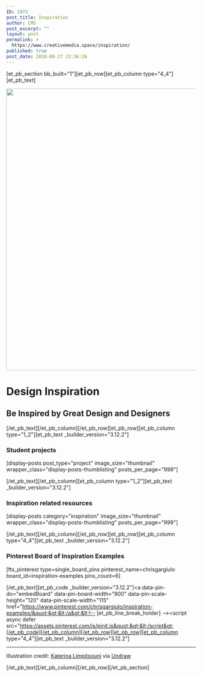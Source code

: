 ```yaml
---
ID: 1972
post_title: Inspiration
author: CMS
post_excerpt: ""
layout: post
permalink: >
  https://www.creativemedia.space/inspiration/
published: true
post_date: 2018-08-27 22:36:26
---
```

[et_pb_section bb_built="1"][et_pb_row][et_pb_column type="4_4"][et_pb_text]

<img class="aligncenter size-full wp-image-1974" src="https://www.creativemedia.space/wp-content/uploads/2018/08/inspiration-featured.gif" alt="" width="1500" height="750" />
<h1>Design Inspiration</h1>
<h2>Be Inspired by Great Design and Designers</h2>

[/et_pb_text][/et_pb_column][/et_pb_row][et_pb_row][et_pb_column type="1_2"][et_pb_text _builder_version="3.12.2"]

<h3>Student projects</h3>
[display-posts post_type="project" image_size="thumbnail" wrapper_class="display-posts-thumblisting" posts_per_page="999"]

[/et_pb_text][/et_pb_column][et_pb_column type="1_2"][et_pb_text _builder_version="3.12.2"]

<h3>Inspiration related resources</h3>

[display-posts category="inspiration" image_size="thumbnail" wrapper_class="display-posts-thumblisting" posts_per_page="999"]

[/et_pb_text][/et_pb_column][/et_pb_row][et_pb_row][et_pb_column type="4_4"][et_pb_text _builder_version="3.12.2"]

<h3>Pinterest Board of Inspiration Examples</h3>
[fts_pinterest type=single_board_pins pinterest_name=chrisgargiulo board_id=inspiration-examples pins_count=6]

[/et_pb_text][et_pb_code _builder_version="3.12.2"]&lt;a data-pin-do=&quot;embedBoard&quot; data-pin-board-width=&quot;900&quot; data-pin-scale-height=&quot;120&quot; data-pin-scale-width=&quot;115&quot; href=&quot;https://www.pinterest.com/chrisgargiulo/inspiration-examples/&quot;&gt;&lt;/a&gt;&lt;!-- [et_pb_line_break_holder] --&gt;&lt;script async defer src=&quot;https://assets.pinterest.com/js/pinit.js&quot;&gt;&lt;/script&gt;[/et_pb_code][/et_pb_column][/et_pb_row][et_pb_row][et_pb_column type="4_4"][et_pb_text _builder_version="3.12.2"]

<hr />

Illustration credit: <a href="https://twitter.com/ninalimpi">Katerina Limpitsouni</a> via <a href="https://undraw.co">Undraw</a>

[/et_pb_text][/et_pb_column][/et_pb_row][/et_pb_section]